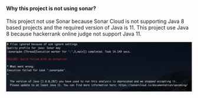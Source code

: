 
#### Why this project is not using sonar?

This project not use Sonar because Sonar Cloud is not supporting Java 8 based projects and 
the required version of Java is 11.
This project use Java 8 because hackerrank online judge not support Java 11.

![Duck][1]

[1]: not_supported_sonar.png